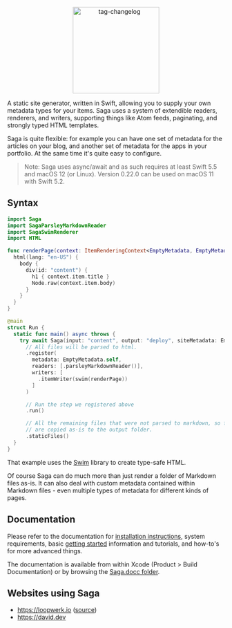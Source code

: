 <p align="center">
  <img src="logo.png" width="200" alt="tag-changelog" />
</p>

A static site generator, written in Swift, allowing you to supply your own metadata types for your items. Saga uses a system of extendible readers, renderers, and writers, supporting things like Atom feeds, paginating, and strongly typed HTML templates.

Saga is quite flexible: for example you can have one set of metadata for the articles on your blog, and another set of metadata for the apps in your portfolio. At the same time it's quite easy to configure.

> Note: Saga uses async/await and as such requires at least Swift 5.5 and macOS 12 (or Linux). Version 0.22.0 can be used on macOS 11 with Swift 5.2.


## Syntax

```swift
import Saga
import SagaParsleyMarkdownReader
import SagaSwimRenderer
import HTML

func renderPage(context: ItemRenderingContext<EmptyMetadata, EmptyMetadata>) -> Node {
  html(lang: "en-US") {
    body {
      div(id: "content") {
        h1 { context.item.title }
        Node.raw(context.item.body)
      }
    }
  }
}

@main
struct Run {
  static func main() async throws {
    try await Saga(input: "content", output: "deploy", siteMetadata: EmptyMetadata())
      // All files will be parsed to html.
      .register(
        metadata: EmptyMetadata.self,
        readers: [.parsleyMarkdownReader()],
        writers: [
          .itemWriter(swim(renderPage))
        ]
      )

      // Run the step we registered above
      .run()

      // All the remaining files that were not parsed to markdown, so for example images, raw html files and css,
      // are copied as-is to the output folder.
      .staticFiles()
  }
}
```

That example uses the [Swim](https://github.com/robb/Swim) library to create type-safe HTML.

Of course Saga can do much more than just render a folder of Markdown files as-is. It can also deal with custom metadata contained within Markdown files - even multiple types of metadata for different kinds of pages.


## Documentation
Please refer to the documentation for [installation instructions](https://github.com/loopwerk/Saga/blob/feature/docc/Sources/Saga/Saga.docc/Installation.md), system requirements, basic [getting started](https://github.com/loopwerk/Saga/blob/feature/docc/Sources/Saga/Saga.docc/GettingStarted.md) information and tutorials, and how-to's for more advanced things.

The documentation is available from within Xcode (Product > Build Documentation) or by browsing the [Saga.docc folder](https://github.com/loopwerk/Saga/tree/feature/docc/Sources/Saga/Saga.docc).


## Websites using Saga
- https://loopwerk.io ([source](https://github.com/loopwerk/loopwerk.io))
- https://david.dev
